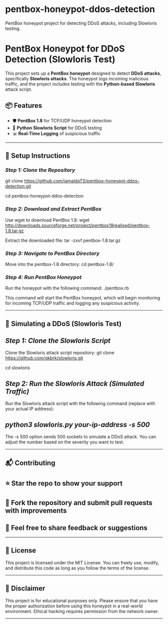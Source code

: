 # pentbox-honeypot-ddos-detection
PentBox honeypot project for detecting DDoS attacks, including Slowloris testing.
# PentBox Honeypot for DDoS Detection (Slowloris Test)

This project sets up a **PentBox honeypot** designed to detect **DDoS attacks**, specifically **Slowloris attacks**. The honeypot logs incoming malicious traffic, and the project includes testing with the **Python-based Slowloris** attack script.

## 📦 Features
- 🛡️ **PentBox 1.8** for TCP/UDP honeypot detection  
- 🐍 **Python Slowloris Script** for DDoS testing  
- 📊 **Real-Time Logging** of suspicious traffic  

---

## 🚀 Setup Instructions

### *Step 1: Clone the Repository*

git clone https://github.com/jamaldoTS/pentbox-honeypot-ddos-detection.git

cd pentbox-honeypot-ddos-detection

### *Step 2: Download and Extract PentBox*

Use wget to download PentBox 1.8:
wget http://downloads.sourceforge.net/project/pentbox18realised/pentbox-1.8.tar.gz

Extract the downloaded file:
tar -zxvf pentbox-1.8.tar.gz

### *Step 3: Navigate to PentBox Directory*

Move into the pentbox-1.8 directory:
cd pentbox-1.8/

### *Step 4: Run PentBox Honeypot*

Run the honeypot with the following command:
./pentbox.rb

This command will start the PentBox honeypot, which will begin monitoring for incoming TCP/UDP traffic and logging any suspicious activity.

--------------------------------------------------------------------------------------------------------------------------

## 🎯 Simulating a DDoS (Slowloris Test)

## *Step 1: Clone the Slowloris Script*

Clone the Slowloris attack script repository:
git clone https://github.com/gkbrk/slowloris.git

cd slowloris

## *Step 2: Run the Slowloris Attack (Simulated Traffic)*

Run the Slowloris attack script with the following command (replace <your-ip-address> with your actual IP address):
## *python3 slowloris.py your-ip-address -s 500*
The -s 500 option sends 500 sockets to simulate a DDoS attack. You can adjust the number based on the severity you want to test.


--------------------------------------------------------------------------------------------------------------------------

## 📬 Contributing

## ⭐ Star the repo to show your support

## 🍴 Fork the repository and submit pull requests with improvements

## 💬 Feel free to share feedback or suggestions 

-------------------------------------------------------------------------------------------------------------------------

## 📄 License

This project is licensed under the MIT License. You can freely use, modify, and distribute this code as long as you follow the terms of the license.

--------------------------------------------------------------------------------------------------------------------------
## 📢 Disclaimer

This project is for educational purposes only. Please ensure that you have the proper authorization before using this honeypot in a real-world environment. Ethical hacking requires permission from the network owner.

--------------------------------------------------------------------------------------------------------------------------
